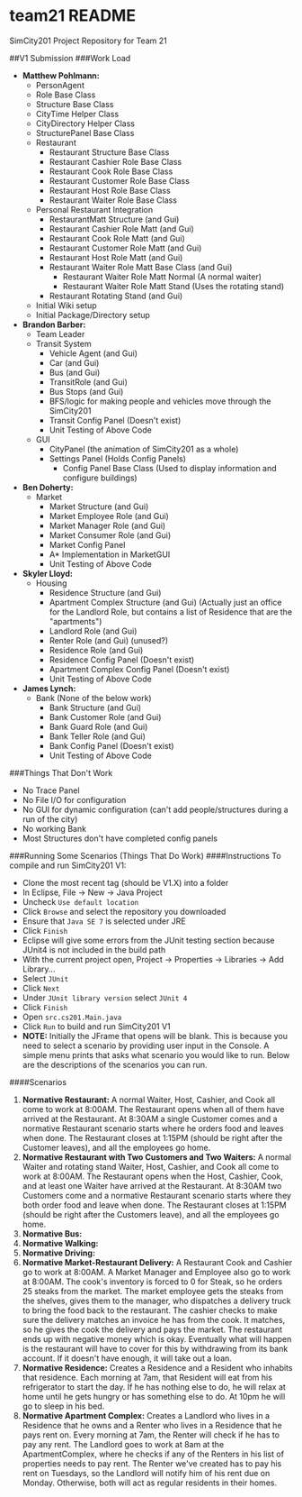 team21 README
======

SimCity201 Project Repository for Team 21

##V1 Submission
###Work Load
 + **Matthew Pohlmann:**
   + PersonAgent
   + Role Base Class
   + Structure Base Class
   + CityTime Helper Class
   + CityDirectory Helper Class
   + StructurePanel Base Class
   + Restaurant
     + Restaurant Structure Base Class
     + Restaurant Cashier Role Base Class
     + Restaurant Cook Role Base Class
     + Restaurant Customer Role Base Class
     + Restaurant Host Role Base Class
     + Restaurant Waiter Role Base Class
   + Personal Restaurant Integration
     + RestaurantMatt Structure (and Gui)
     + Restaurant Cashier Role Matt (and Gui)
     + Restaurant Cook Role Matt (and Gui)
     + Restaurant Customer Role Matt (and Gui)
     + Restaurant Host Role Matt (and Gui)
     + Restaurant Waiter Role Matt Base Class (and Gui)
       + Restaurant Waiter Role Matt Normal (A normal waiter)
       + Restaurant Waiter Role Matt Stand (Uses the rotating stand)
     + Restaurant Rotating Stand (and Gui)
   + Initial Wiki setup
   + Initial Package/Directory setup
 + **Brandon Barber:**
   + Team Leader
   + Transit System
     + Vehicle Agent (and Gui)
     + Car (and Gui)
     + Bus (and Gui)
     + TransitRole (and Gui)
     + Bus Stops (and Gui)
     + BFS/logic for making people and vehicles move through the SimCity201
     + Transit Config Panel (Doesn't exist)
     + Unit Testing of Above Code
   + GUI
     + CityPanel (the animation of SimCity201 as a whole)
     + Settings Panel (Holds Config Panels)
       + Config Panel Base Class (Used to display information and configure buildings)
 + **Ben Doherty:**
   + Market
     + Market Structure (and Gui)
     + Market Employee Role (and Gui)
     + Market Manager Role (and Gui)
     + Market Consumer Role (and Gui)
     + Market Config Panel
     + A* Implementation in MarketGUI
     + Unit Testing of Above Code
 + **Skyler Lloyd:**
   + Housing
     + Residence Structure (and Gui)
     + Apartment Complex Structure (and Gui) (Actually just an office for the Landlord Role, but contains a list of Residence that are the "apartments")
     + Landlord Role (and Gui)
     + Renter Role (and Gui) (unused?)
     + Residence Role (and Gui)
     + Residence Config Panel (Doesn't exist)
     + Apartment Complex Config Panel (Doesn't exist)
     + Unit Testing of Above Code
 + **James Lynch:**
   + Bank (None of the below work)
     + Bank Structure (and Gui)
     + Bank Customer Role (and Gui)
     + Bank Guard Role (and Gui)
     + Bank Teller Role (and Gui)
     + Bank Config Panel (Doesn't exist)
     + Unit Testing of Above Code

###Things That Don't Work
 + No Trace Panel
 + No File I/O for configuration
 + No GUI for  dynamic configuration (can't add people/structures during a run of the city)
 + No working Bank
 + Most Structures don't have completed config panels

###Running Some Scenarios (Things That Do Work)
####Instructions
To compile and run SimCity201 V1:
  + Clone the most recent tag (should be V1.X) into a folder
  + In Eclipse, File -> New -> Java Project
  + Uncheck `Use default location`
  + Click `Browse` and select the repository you downloaded
  + Ensure that `Java SE 7` is selected under JRE
  + Click `Finish`
  + Eclipse will give some errors from the JUnit testing section because JUnit4 is not included in the build path
  + With the current project open, Project -> Properties -> Libraries -> Add Library...
  + Select `JUnit`
  + Click `Next`
  + Under `JUnit library version` select `JUnit 4`
  + Click `Finish`
  + Open `src.cs201.Main.java`
  + Click `Run` to build and run SimCity201 V1
  + **NOTE:** Initially the JFrame that opens will be blank. This is because you need to select a scenario by providing user input in the Console. A simple menu prints that asks what scenario you would like to run. Below are the descriptions of the scenarios you can run.

####Scenarios
 1. **Normative Restaurant:** A normal Waiter, Host, Cashier, and Cook all come to work at 8:00AM. The Restaurant opens when all of them have arrived at the Restaurant. At 8:30AM a single Customer comes and a normative Restaurant scenario starts where he orders food and leaves when done. The Restaurant closes at 1:15PM (should be right after the Customer leaves), and all the employees go home.
 2. **Normative Restaurant with Two Customers and Two Waiters:** A normal Waiter and rotating stand Waiter, Host, Cashier, and Cook all come to work at 8:00AM. The Restaurant opens when the Host, Cashier, Cook, and at least one Waiter have arrived at the Restaurant. At 8:30AM two Customers come and a normative Restaurant scenario starts where they both order food and leave when done. The Restaurant closes at 1:15PM (should be right after the Customers leave), and all the employees go home.
 3. **Normative Bus:** 
 4. **Normative Walking:**
 5. **Normative Driving:**
 6. **Normative Market-Restaurant Delivery:** A Restaurant Cook and Cashier go to work at 8:00AM. A Market Manager and Employee also go to work at 8:00AM. The cook's inventory is forced to 0 for Steak, so he orders 25 steaks from the market. The market employee gets the steaks from the shelves, gives them to the manager, who dispatches a delivery truck to bring the food back to the restaurant. The cashier checks to make sure the delivery matches an invoice he has from the cook. It matches, so he gives the cook the delivery and pays the market. The restaurant ends up with negative money which is okay. Eventually what will happen is the restaurant will have to cover for this by withdrawing from its bank account. If it doesn't have enough, it will take out a loan.
 7. **Normative Residence:** Creates a Residence and a Resident who inhabits that residence. Each morning at 7am, that Resident will eat from his refrigerator to start the day. If he has nothing else to do, he will relax at home until he gets hungry or has something else to do. At 10pm he will go to sleep in his bed.
 8. **Normative Apartment Complex:** Creates a Landlord who lives in a Residence that he owns and a Renter who lives in a Residence that he pays rent on. Every morning at 7am, the Renter will check if he has to pay any rent. The Landlord goes to work at 8am at the ApartmentComplex, where he checks if any of the Renters in his list of properties needs to pay rent. The Renter we've created has to pay his rent on Tuesdays, so the Landlord will notify him of his rent due on Monday. Otherwise, both will act as regular residents in their homes.









